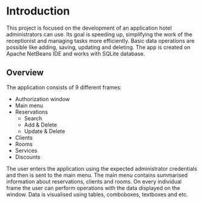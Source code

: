 # Introduction

This project is focused on the development of an application hotel administrators can use.
Its goal is speeding up, simplifying the work of the receptionist and managing tasks more efficiently.
Basic data operations are possible like adding, saving, updating and deleting.
The app is created on Apache NetBeans IDE and works with SQLite database.

## Overview

The application consists of 9 different frames:
* Authorization window
* Main menu
* Reservations
  * Search
  * Add & Delete
  * Update & Delete
* Clients
* Rooms
* Services
* Discounts

The user enters the application using the expected administrator credentials and then is sent to the main menu.
The main menu contains summarised information about reservations, clients and rooms.
On every individual frame the user can perform operations with the data displayed on the window.
Data is visualised using tables, comboboxes, textboxes and etc.

